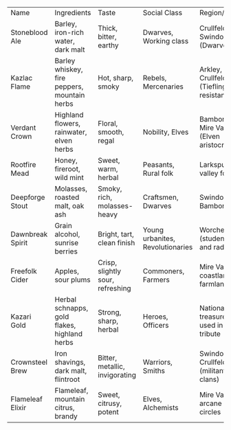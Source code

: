 
|                  |                                              |                                  |                                  |                                           |                                 |           |           |            |
| ---------------- | -------------------------------------------- | -------------------------------- | -------------------------------- | ----------------------------------------- | ------------------------------- | --------- | --------- | ---------- |
| Name             | Ingredients                                  | Taste                            | Social Class                     | Region/Race                               | Distilled In                    | Pint      | Flask     | Barrel     |
| Stoneblood Ale   | Barley, iron-rich water, dark malt           | Thick, bitter, earthy            | Dwarves, Working class           | Crullfeld, Swindon (Dwarves)              | Mountain halls of Swindon       | 4 sp      | 1 gp 5 sp | 13 gp      |
| Kazlac Flame     | Barley whiskey, fire peppers, mountain herbs | Hot, sharp, smoky                | Rebels, Mercenaries              | Arkley, Crullfeld (Tiefling resistance)   | Secret distilleries in Arkley   | 6 sp      | 2 gp      | 18 gp      |
| Verdant Crown    | Highland flowers, rainwater, elven herbs     | Floral, smooth, regal            | Nobility, Elves                  | Bamborough, Mire Valv (Elven aristocracy) | Gardens of Bamborough           | 1 gp      | 3 gp 5 sp | 29 gp      |
| Rootfire Mead    | Honey, fireroot, wild mint                   | Sweet, warm, herbal              | Peasants, Rural folk             | Larkspur, valley folk                     | Family farms in Larkspur        | 3 sp      | 1 gp      | 9 gp 5 sp  |
| Deepforge Stout  | Molasses, roasted malt, oak ash              | Smoky, rich, molasses-heavy      | Craftsmen, Dwarves               | Swindon, Bamborough                       | Deep breweries under Bamborough | 5 sp      | 1 gp 8 sp | 16 gp      |
| Dawnbreak Spirit | Grain alcohol, sunrise berries               | Bright, tart, clean finish       | Young urbanites, Revolutionaries | Worchester (students and radicals)        | Collectives in Worchester       | 4 sp      | 1 gp 4 sp | 12 gp      |
| Freefolk Cider   | Apples, sour plums                           | Crisp, slightly sour, refreshing | Commoners, Farmers               | Mire Valv, coastland farmlands            | Cider presses near Mire Valv    | 2 sp      | 7 sp      | 7 gp 5 sp  |
| Kazari Gold      | Herbal schnapps, gold flakes, highland herbs | Strong, sharp, herbal            | Heroes, Officers                 | National treasure, used in tribute        | Royal distillery in Bamborough  | 1 gp 2 sp | 4 gp      | 32 gp      |
| Crownsteel Brew  | Iron shavings, dark malt, flintroot          | Bitter, metallic, invigorating   | Warriors, Smiths                 | Swindon, Crullfeld (militant clans)       | Forgefires in Crullfeld         | 6 sp      | 2 gp 2 sp | 18 gp 5 sp |
| Flameleaf Elixir | Flameleaf, mountain citrus, brandy           | Sweet, citrusy, potent           | Elves, Alchemists                | Mire Valv, arcane circles                 | Mystic brewers in Mire Valv     | 9 sp      | 3 gp      | 25 gp      |